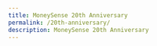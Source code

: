 ```yaml
---
title: MoneySense 20th Anniversary
permalink: /20th-anniversary/
description: MoneySense 20th Anniversary
---
```


